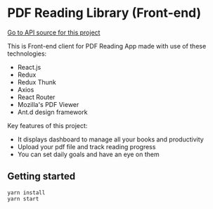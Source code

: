 # PDF Reading Library (Front-end)
[Go to API source for this project](https://github.com/grimpher/react-pdf-library)

This is Front-end client for PDF Reading App made with use of these technologies:
- React.js
- Redux
- Redux Thunk
- Axios
- React Router
- Mozilla's PDF Viewer
- Ant.d design framework

Key features of this project:
- It displays dashboard to manage all your books and productivity
- Upload your pdf file and track reading progress
- You can set daily goals and have an eye on them


## Getting started

```
yarn install
yarn start
```
